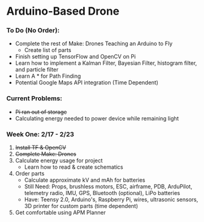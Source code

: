 # Arduino-Based Drone
### To Do (No Order):
- Complete the rest of Make: Drones Teaching an Arduino to Fly
    - Create list of parts
- Finish setting up TensorFlow and OpenCV on Pi
- Learn how to implement a Kalman Filter, Bayesian Filter, histogram filter, and particle filter
- Learn A * for Path Finding
- Potential Google Maps API integration (Time Dependent)

### Current Problems:
- ~~Pi ran out of storage~~
- Calculating energy needed to power device while remaining light


### Week One: 2/17 - 2/23
1. ~~Install TF & OpenCV~~
2. ~~Complete Make: Drones~~
3. Calculate energy usage for project
	- Learn how to read & create schematics
4. Order parts
    - Calculate approximate kV and mAh for batteries
    - Still Need: Props, brushless motors, ESC, airframe, PDB, ArduPilot, telemetry radio, IMU, GPS, Bluetooth (optional), LiPo batteries
    - Have: Teensy 2.0, Arduino's, Raspberry Pi, wires, ultrasonic sensors, 3D printer for custom parts (time dependent)
5. Get comfortable using APM Planner
